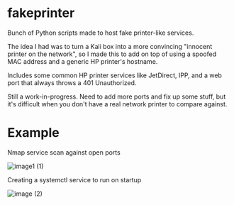 # fakeprinter
Bunch of Python scripts made to host fake printer-like services.

The idea I had was to turn a Kali box into a more convincing "innocent printer on the network", so I made this to add on top of using a spoofed MAC address and a generic HP printer's hostname.

Includes some common HP printer services like JetDirect, IPP, and a web port that always throws a 401 Unauthorized.

Still a work-in-progress. Need to add more ports and fix up some stuff, but it's difficult when you don't have a real network printer to compare against.

# Example
Nmap service scan against open ports

![image1 (1)](https://github.com/user-attachments/assets/60602657-5e67-46d7-9bc7-806719866570)

Creating a systemctl service to run on startup

![image (2)](https://github.com/user-attachments/assets/efae5237-af25-4eb5-bb33-d7e132d5e6b7)

